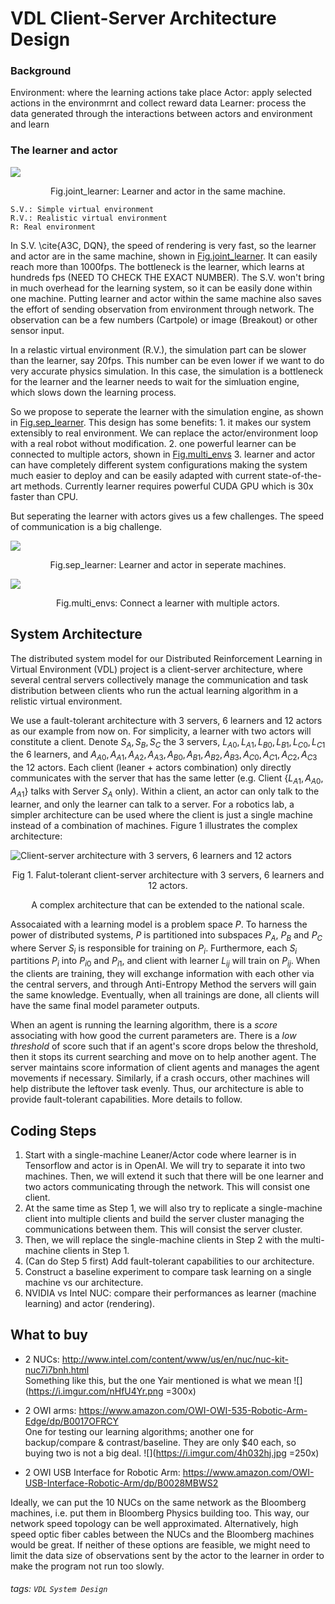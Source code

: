 VDL Client-Server Architecture Design
===
<!--
## The learner and actor/environment

![](https://i.imgur.com/Uz3FMgy.png)
<center>
Fig 2. (Deprecated but we want to keep it) Detailed view of the server-client architecture for server A and its clients. A: Actor, L: Learner, E: Environment. Source file is <a href='https://drive.google.com/file/d/0B9V-uDXSgSr2M3JSS053cW1EY3c/view?usp=sharing'>here</a>
</center>
-->

### Background
Environment: where the learning actions take place
Actor: apply selected actions in the environmrnt and collect reward data
Learner: process the data generated through the interactions between actors and environment and learn

### The learner and actor

<div id="joint_learner"/>

![](https://i.imgur.com/0zBUXNU.png)

<center>
Fig.joint_learner:  Learner and actor in the same machine.
</center>

<!-- figures are stored in https://www.lucidchart.com/invitations/accept/0d87d565-fe6a-4834-b8d5-cd9224d24a17 -->


```
S.V.: Simple virtual environment
R.V.: Realistic virtual environment
R: Real environment
```
In S.V. \cite{A3C, DQN}, the speed of rendering is very fast, so the learner and actor are in the same machine, shown in [Fig.joint_learner](#joint_learner). It can easily reach more than 1000fps. The bottleneck is the learner, which learns at hundreds fps (NEED TO CHECK THE EXACT NUMBER). The S.V. won't bring in much overhead for the learning system, so it can be easily done within one machine. Putting learner and actor within the same machine also saves the effort of sending observation from environment through network. The observation can be a few numbers (Cartpole) or image (Breakout) or other sensor input.

In a relastic virtual environment (R.V.), the simulation part can be slower than the learner, say 20fps. This number can be even lower if we want to do very accurate physics simulation. In this case, the simulation is a bottleneck for the learner and the learner needs to wait for the simluation engine, which slows down the learning process.

So we propose to seperate the learner with the simulation engine, as shown in [Fig.sep_learner](#sep_learner). This design has some benefits: 1. it makes our system extensibly to real environment. We can replace the actor/environment loop with a real robot without modification. 2. one powerful learner can be connected to multiple actors, shown in [Fig.multi_envs](#multi_envs) 3. learner and actor can have completely different system configurations making the system much easier to deploy and can be easily adapted with current state-of-the-art methods. Currently learner requires powerful CUDA GPU which is 30x faster than CPU.

But seperating the learner with actors gives us a few challenges. The speed of communication is a big challenge. 

<div id='sep_learner'/>

![](https://i.imgur.com/2mkCGjQ.png)
<center>Fig.sep_learner: Learner and actor in seperate machines.</center>

<div id='multi_envs'/>

![](https://i.imgur.com/2gGJHZv.png)
<center>Fig.multi_envs: Connect a learner with multiple actors.</center>




## System Architecture

The distributed system model for our Distributed Reinforcement Learning in Virtual Environment (VDL) project is a client-server architecture, where several central servers collectively manage the communication and task distribution between clients who run the actual learning algorithm in a relistic virtual environment. 

We use a fault-tolerant architecture with 3 servers, 6 learners and 12 actors as our example from now on. For simplicity, a learner with two actors will constitute a client. Denote $S_A,S_B,S_C$ the 3 servers, $L_{A0},L_{A1},L_{B0},L_{B1},L_{C0},L_{C1}$ the 6 learners, and $A_{A0},A_{A1},A_{A2},A_{A3},A_{B0},A_{B1},A_{B2},A_{B3},A_{C0},A_{C1},A_{C2},A_{C3}$ the 12 actors. 
Each client (leaner + actors combination) only directly communicates with the server that has the same letter (e.g. Client $\{L_{A1},A_{A0},A_{A1}\}$ talks with Server $S_A$ only). Within a client, an actor can only talk to the learner, and only the learner can talk to a server. For a robotics lab, a simpler architecture can be used where the client is just a single machine instead of a combination of machines. Figure 1 illustrates the complex architecture:

![Client-server architecture with 3 servers, 6 learners and 12 actors](https://i.imgur.com/a7Qx7JW.png)
<center>
Fig 1. Falut-tolerant client-server architecture with 3 servers, 6 learners and 12 actors.

A complex architecture that can be extended to the national scale.
</center>

Assocaiated with a learning model is a problem space $P$. To harness the power of distributed systems, $P$ is partitioned into subspaces $P_A$, $P_B$ and $P_C$ where Server $S_i$ is responsible for training on $P_i$. Furthermore, each $S_i$ partitions $P_i$ into $P_{i0}$ and $P_{i1}$, and client with learner $L_{ij}$ will train on $P_{ij}$. When the clients are training, they will exchange information with each other via the central servers, and through Anti-Entropy Method the servers will gain the same knowledge. Eventually, when all trainings are done, all clients will have the same final model parameter outputs.

When an agent is running the learning algorithm, there is a  _score_ associating with how good the current parameters are. There is a _low threshold_ of score such that if an agent's score drops below the threshold, then it stops its current searching and move on to help another agent. The server maintains score information of client agents and manages the agent movements if necessary. Similarly, if a crash occurs, other machines will help distribute the leftover task evenly. Thus, our architecture is able to provide fault-tolerant capabilities. More details to follow.




## Coding Steps
1. Start with a single-machine Leaner/Actor code where learner is in Tensorflow and actor is in OpenAI. We will try to separate it into two machines. Then, we will extend it such that there will be one learner and two actors communicating through the network. This will consist one client.
2. At the same time as Step 1, we will also try to replicate a single-machine client into multiple clients and build the server cluster managing the communications between them. This will consist the server cluster.
3. Then, we will replace the single-machine clients in Step 2 with the multi-machine clients in Step 1. 
4. (Can do Step 5 first) Add fault-tolerant capabilities to our architecture.
5. 	Construct a baseline experiment to compare task learning on a single machine vs our architecture.
6. NVIDIA vs Intel NUC: compare their performances as learner (machine learning) and actor (rendering).





## What to buy
* 2 NUCs: http://www.intel.com/content/www/us/en/nuc/nuc-kit-nuc7i7bnh.html  
 Something like this, but the one Yair mentioned is what we mean
 ![](https://i.imgur.com/nHfU4Yr.png =300x)
 
* 2 OWI arms: https://www.amazon.com/OWI-OWI-535-Robotic-Arm-Edge/dp/B0017OFRCY  
 One for testing our learning algorithms; another one for backup/compare & contrast/baseline. They are only $40 each, so buying two is not a big deal.
 ![](https://i.imgur.com/4h032hj.jpg =250x)

* 2 OWI USB Interface for Robotic Arm: https://www.amazon.com/OWI-USB-Interface-Robotic-Arm/dp/B0028MBWS2




Ideally, we can put the 10 NUCs on the same network as the Bloomberg machines, i.e. put them in Bloomberg Physics building too. This way, our network speed topology can be well approximated. Alternatively, high speed optic fiber cables between the NUCs and the Bloomberg machines would be great. If neither of these options are feasible, we might need to limit the data size of observations sent by the actor to the learner in order to make the program not run too slowly.



###### tags: `VDL` `System Design`